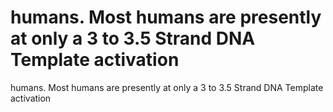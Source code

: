 # humans. Most humans are presently at only a 3 to 3.5 Strand DNA Template activation

humans. Most humans are presently at only a 3 to 3.5 Strand DNA Template activation